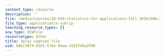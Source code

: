 ```yaml
---
content_type: resource
description: ''
file: /media/courses/18-650-statistics-for-applications-fall-2016/b8bc30749355576e94aec925f49a3f90_vMaKx9fmJHE.vtt
file_type: application/x-subrip
learning_resource_types: []
ocw_type: OCWFile
resourcetype: Other
title: 3play caption file
uid: b8bc3074-9355-576e-94ae-c925f49a3f90
---
```


